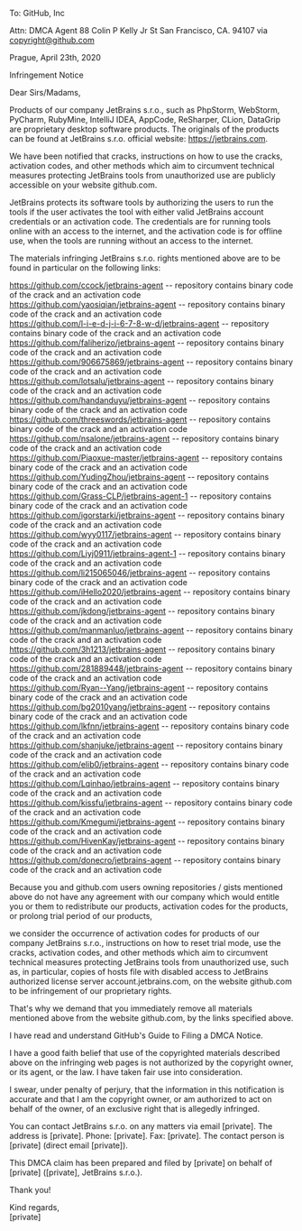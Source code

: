To: GitHub, Inc

Attn: DMCA Agent
88 Colin P Kelly Jr St
San Francisco, CA. 94107
via copyright@github.com

Prague, April 23th, 2020

Infringement Notice

Dear Sirs/Madams,

Products of our company JetBrains s.r.o., such as PhpStorm, WebStorm, PyCharm, RubyMine, IntelliJ
IDEA, AppCode, ReSharper, CLion,
DataGrip are proprietary desktop software products. The originals of the products can be found at
JetBrains s.r.o. official website: https://jetbrains.com.

We have been notified that cracks, instructions on how to use the cracks, activation codes, and
other methods which aim to circumvent technical measures protecting JetBrains tools from
unauthorized use are publicly accessible on your website github.com.

JetBrains protects its software tools by authorizing the users to run the tools if the user
activates the tool with either valid JetBrains account credentials or an activation code. The
credentials are for running tools online with an access to the internet, and the activation code is
for offline use, when the tools are running without an access to the internet.

The materials infringing JetBrains s.r.o. rights mentioned above are to be found in particular on
the following links:

https://github.com/ccock/jetbrains-agent -- repository contains binary code of the crack and an
activation code  
https://github.com/yaosiqian/jetbrains-agent -- repository contains binary code of the crack and an
activation code  
https://github.com/l-i-e-d-j-i-6-7-8-w-d/jetbrains-agent -- repository contains binary code of the
crack and an activation code  
https://github.com/faliherizo/jetbrains-agent -- repository contains binary code of the crack and an
activation code  
https://github.com/906675869/jetbrains-agent -- repository contains binary code of the crack and an
activation code  
https://github.com/lotsalu/jetbrains-agent -- repository contains binary code of the crack and an
activation code  
https://github.com/handanduyu/jetbrains-agent -- repository contains binary code of the crack and an
activation code  
https://github.com/threeswords/jetbrains-agent -- repository contains binary code of the crack and
an activation code  
https://github.com/nsalone/jetbrains-agent -- repository contains binary code of the crack and an
activation code  
https://github.com/Piaoxue-master/jetbrains-agent -- repository contains binary code of the crack
and an activation code  
https://github.com/YudingZhou/jetbrains-agent -- repository contains binary code of the crack and an
activation code  
https://github.com/Grass-CLP/jetbrains-agent-1 -- repository contains binary code of the crack and
an activation code  
https://github.com/igorstarki/jetbrains-agent -- repository contains binary code of the crack and an
activation code  
https://github.com/wyy0117/jetbrains-agent -- repository contains binary code of the crack and an
activation code  
https://github.com/Liyj0911/jetbrains-agent-1 -- repository contains binary code of the crack and an
activation code  
https://github.com/li215065046/jetbrains-agent -- repository contains binary code of the crack and
an activation code  
https://github.com/iHello2020/jetbrains-agent -- repository contains binary code of the crack and an
activation code  
https://github.com/jkdong/jetbrains-agent -- repository contains binary code of the crack and an
activation code  
https://github.com/manmanluo/jetbrains-agent -- repository contains binary code of the crack and an
activation code  
https://github.com/3h1213/jetbrains-agent -- repository contains binary code of the crack and an
activation code  
https://github.com/281889448/jetbrains-agent -- repository contains binary code of the crack and an
activation code  
https://github.com/Ryan--Yang/jetbrains-agent -- repository contains binary code of the crack and an
activation code  
https://github.com/bg2010yang/jetbrains-agent -- repository contains binary code of the crack and an
activation code  
https://github.com/lkfnn/jetbrains-agent -- repository contains binary code of the crack and an
activation code  
https://github.com/shanjuke/jetbrains-agent -- repository contains binary code of the crack and an
activation code  
https://github.com/elib0/jetbrains-agent -- repository contains binary code of the crack and an
activation code  
https://github.com/Lqinhao/jetbrains-agent -- repository contains binary code of the crack and an
activation code  
https://github.com/kissfu/jetbrains-agent -- repository contains binary code of the crack and an
activation code  
https://github.com/Kmegumi/jetbrains-agent -- repository contains binary code of the crack and an
activation code  
https://github.com/HivenKay/jetbrains-agent -- repository contains binary code of the crack and an
activation code  
https://github.com/donecro/jetbrains-agent -- repository contains binary code of the crack and an
activation code  

Because you and github.com users owning repositories / gists mentioned above do not have any
agreement with our company which would entitle you or them to redistribute our products, activation
codes for the products, or prolong trial period of our products,

we consider the occurrence of activation codes for products of our company JetBrains s.r.o.,
instructions on how to reset trial mode, use the cracks, activation codes, and other methods which
aim to circumvent technical measures protecting JetBrains tools from unauthorized use, such as, in
particular, copies of hosts file with disabled access to JetBrains authorized license server
account.jetbrains.com, on the website github.com to be infringement of our proprietary rights.

That's why we demand that you immediately remove all materials mentioned above from the website
github.com, by the links specified above.

I have read and understand GitHub's Guide to Filing a DMCA Notice.

I have a good faith belief that use of the copyrighted materials described above on the infringing
web pages is not authorized by the copyright owner, or its agent, or the law. I have taken fair use
into consideration.

I swear, under penalty of perjury, that the information in this notification is accurate and that I
am the copyright owner, or am authorized to act on behalf of the owner, of an exclusive right that
is allegedly infringed.

You can contact JetBrains s.r.o. on any matters via email [private]. The address is [private]. Phone: [private]. Fax: [private]. The contact person is [private] (direct email
[private]).

This DMCA claim has been prepared and filed by [private] on behalf of [private]
([private], JetBrains s.r.o.).

Thank you!

Kind regards,  
[private]
